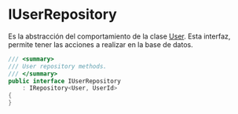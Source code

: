 # IUserRepository

Es la abstracción del comportamiento de la clase [User](./user.md). Esta interfaz, permite tener las acciones a realizar en la base de datos.

```csharp
/// <summary>
/// User repository methods.
/// </summary>
public interface IUserRepository
    : IRepository<User, UserId>
{
}
```
